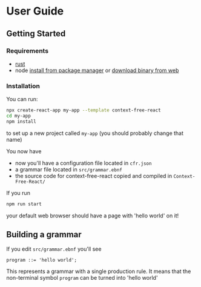 # User Guide
## Getting Started
### Requirements 
* [rust](https://www.rust-lang.org/tools/install)
* node [install from package manager](https://nodejs.org/en/download/package-manager/) or [download binary from web](https://nodejs.org/en/download/)

### Installation

You can run:

```sh
npx create-react-app my-app --template context-free-react
cd my-app
npm install
```

to set up a new project called `my-app` (you should probably change that name)

You now have

* now you'll have a configuration file located in `cfr.json` 
* a grammar file located in `src/grammar.ebnf`
* the source code for context-free-react copied and compiled in `Context-Free-React/` 

If you run 

```sh
npm run start
```

your default web browser should have a page with 'hello world' on it!


## Building a grammar

If you edit `src/grammar.ebnf` you'll see

``` ebnf
program ::= 'hello world';
```

This represents a grammar with a single production rule. It means that the non-terminal symbol `program` can be turned into 'hello world'




